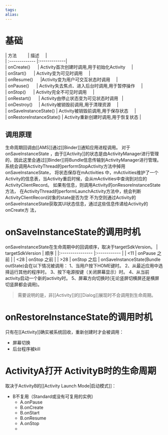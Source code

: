 ```yaml
---
tags: 
alias:
---
```

# 基础
| 方法         | 描述     |  
| :------------- |:-------------|   
| onCreate()      | Activity首次创建时调用,用于初始化Activity     |   
| onStart()      | Activity变为可见时调用     |  
| onResume()      |Activity变为用户可交互状态时调用     |  
| onPause()      | Activity失去焦点、进入后台时调用,用于暂停操作     |  
| onStop()      | Activity完全不可见时调用     |   
| onRestart()      | Activity由停止状态变为可见状态时调用   |  
| onDestroy()     | Activity被销毁前调用,用于清理资源     |   
| onSaveInstanceState() | Activity被销毁前调用,用于保存状态     |  
| onRestoreInstanceState() | Activity重新创建时调用,用于恢复状态 |
## 调用原理
生命周期回调由[[AMS]]通过[[Binder]]通知应用进程调用。
对于 onSaveInstanceState ，由于[[Activity]]的状态是由ActivityManager进行管理的，因此这里会通过[[Binder]]将Bundle信息传输到ActivityManager进行管理。
系统会调用ActivityThread的performStopActivity方法中掉用onSaveInstanceState， 将状态保存在mActivities 中，mActivities维护了一个Activity的信息表，当Activity重启时候，会从mActivities中查询到对应的 ActivityClientRecord。
如果有信息，则调用Activity的onResoreInstanceState方法，
在ActivityThread的performLaunchActivity方法中，统会判断ActivityClientRecord对象的state是否为空
不为空则通过Activity的onSaveInstanceState获取其UI状态信息，通过这些信息传递给Activity的onCreate方 法，
# onSaveInstanceState的调用时机
onSaveInstanceState在生命周期中的回调顺序，取决于targetSdkVersion。
| targetSdkVersion | 顺序         |
|:---------------- |:------------ |
| <11              | onPause 之前 |
| <28              | onStop 之前   |
| >28              | onStop 之后             |
onSaveInstanceState(Bundle outState)会在以下情况被调用：
1、当用户按下HOME键时。
2、从最近应用中选择运行其他的程序时。
3、按下电源按键（关闭屏幕显示）时。
4、从当前activity启动一个新的activity时。
5、屏幕方向切换时(无论竖屏切横屏还是横屏切竖屏都会调用)。
>需要说明的是，非[[Activity]]的[[Dialog]]展现时不会调用到生命周期。

# onRestoreInstanceState的调用时机
只有在[[Activity]]确实被系统回收，重新创建时才会被调用：
- 屏幕切换
- 后台程序被kill
# ActivityA打开 ActivityB时的生命周期
取决于ActivityB的[[Activity Launch Mode|启动模式]]：
- B不复用（Standard或没有可复用的实例）
	- A.onPause 
	- B.onCreate 
	- B.onStart 
	- B.onResume 
	- A.onStop 
	- 



